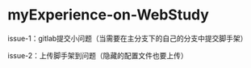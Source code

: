 # myExperience-on-WebStudy

issue-1：gitlab提交小问题（当需要在主分支下的自己的分支中提交脚手架）

issue-2：上传脚手架到问题（隐藏的配置文件也要上传）

